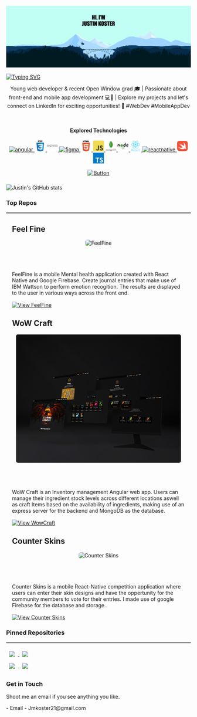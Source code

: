 [![Justin's GitHub Banner](./assets/GitBack.png)]('')

<a href="https://git.io/typing-svg"><img src="https://readme-typing-svg.demolab.com?font=Fira+Code&weight=600&size=32&pause=1000&color=FED32C&center=true&vCenter=true&width=1400&lines=Web Developer" alt="Typing SVG" /></a>
</br>

<p align="center">Young web developer & recent Open Window grad 🎓 | Passionate about front-end and mobile app development 💻📱 | Explore my projects and let's connect on LinkedIn for exciting opportunities! 🚀 #WebDev #MobileAppDev</p>


</br>

<h4 align="center">Explored Technologies</h4>
<p align="center"> <a href="https://angular.io" target="_blank" rel="noreferrer"> <img src="https://angular.io/assets/images/logos/angular/angular.svg" alt="angular" width="30" height="30"/> </a>   <a href="https://www.w3schools.com/css/" target="_blank" rel="noreferrer"> <img src="https://raw.githubusercontent.com/devicons/devicon/master/icons/css3/css3-original-wordmark.svg" alt="css3" width="30" height="30"/> </a>  <a href="https://expressjs.com" target="_blank" rel="noreferrer"> <img src="https://raw.githubusercontent.com/devicons/devicon/master/icons/express/express-original-wordmark.svg" alt="express" width="30" height="30"/> </a> <a href="https://www.figma.com/" target="_blank" rel="noreferrer"> <img src="https://www.vectorlogo.zone/logos/figma/figma-icon.svg" alt="figma" width="30" height="30"/> </a>  <a href="https://www.w3.org/html/" target="_blank" rel="noreferrer"> <img src="https://raw.githubusercontent.com/devicons/devicon/master/icons/html5/html5-original-wordmark.svg" alt="html5" width="30" height="30"/> </a>  <a href="https://developer.mozilla.org/en-US/docs/Web/JavaScript" target="_blank" rel="noreferrer"> <img src="https://raw.githubusercontent.com/devicons/devicon/master/icons/javascript/javascript-original.svg" alt="javascript" width="30" height="30"/> </a>  <a href="https://www.mongodb.com/" target="_blank" rel="noreferrer"> <img src="https://raw.githubusercontent.com/devicons/devicon/master/icons/mongodb/mongodb-original-wordmark.svg" alt="mongodb" width="30" height="30"/> </a> <a href="https://nodejs.org" target="_blank" rel="noreferrer"> <img src="https://raw.githubusercontent.com/devicons/devicon/master/icons/nodejs/nodejs-original-wordmark.svg" alt="nodejs" width="30" height="30"/> </a>   <a href="https://reactjs.org/" target="_blank" rel="noreferrer"> <img src="https://raw.githubusercontent.com/devicons/devicon/master/icons/react/react-original-wordmark.svg" alt="react" width="30" height="30"/> </a> <a href="https://reactnative.dev/" target="_blank" rel="noreferrer"> <img src="https://reactnative.dev/img/header_logo.svg" alt="reactnative" width="30" height="30"/> </a> <a href="https://developer.apple.com/swift/" target="_blank" rel="noreferrer"> <img src="https://raw.githubusercontent.com/devicons/devicon/master/icons/swift/swift-original.svg" alt="swift" width="30" height="30"/> </a>  <a href="https://www.typescriptlang.org/" target="_blank" rel="noreferrer"> <img src="https://raw.githubusercontent.com/devicons/devicon/master/icons/typescript/typescript-original.svg" alt="typescript" width="30" height="30"/> </a> </p>

<p align="center">
<a href="https://www.linkedin.com/in/justin-koster-502401225/">
    <img alt="Button" title="Liniked in" src="https://custom-icon-badges.demolab.com/badge/-My%20LinkedIn-blue?style=for-the-badge&logoColor=white&logo=repo"/>
  </a>
</p>

### 

![Justin's GitHub stats](https://github-readme-stats.vercel.app/api?username=RetroPixelz&show_icons=true&theme=radical)

### Top Repos

<hr style="height: 
3px; background-color: gray;" />

<div style="margin-right: 1rem; margin-bottom: .5rem; margin-left: 1rem">
        <h2>Feel Fine</h2>
        <p align="center">
            <img src="./assets/FeelFine.png" alt="FeelFine" style="max-width: 450px;    
              height: 350px; margin-bottom: 20px; border-radius: 5px;">
              </p>
</br>
</br>
FeelFine is a mobile Mental health application created with React Native and Google Firebase. Create journal entries that make use of IBM Wattson to perform emotion recogition. The results are displayed to the user in various ways across the front end.
        <div style="display: flex; justify-content: space-between; margin-top: 1rem">
        <a href="https://github.com/RetroPixelz/FeelFine">
          <img alt="View FeelFine" title="FeelFine"              
              src="https://custom-icon-badges.demolab.com/badge/View%20FeelFine%20-FED32C.svg?style=for-the-badge&logo=code&logoSource=feather"/>
        </a>
     </div>
</div>

<div style="margin-right: 1rem; margin-bottom: .5rem; margin-left: 1rem">
        <h2>WoW Craft</h2>
        <p align="center">
            <img src="./assets/wowcraft.jpg" alt="Wowcraft" style="max-width: 450px;    
              height: 350px; margin-bottom: 20px; border-radius: 5px;">
              </p>
</br>
</br>
WoW Craft is an Inventory management Angular web app. Users can manage their ingredient stock levels across different locations aswell as craft Items based on the availability of ingredients, making use of an express server for the backend and MongoDB as the database.
        <div style="display: flex; justify-content: space-between; margin-top: 1rem">
        <a href="https://github.com/RetroPixelz/WowCraft">
          <img alt="View WowCraft" title="wowCraft"              
              src="https://custom-icon-badges.demolab.com/badge/View%20WowCraft%20-FED32C.svg?style=for-the-badge&logo=code&logoSource=feather"/>
        </a>
     </div>
</div>

<div style="margin-right: 1rem; margin-bottom: .5rem; margin-left: 1rem">
        <h2>Counter Skins</h2>
        <p align="center">
            <img src="./assets/CounterSkins.png" alt="Counter Skins" style="max-width: 100%;    
              height: 350px; margin-bottom: 20px; border-radius: 5px;">
              </p>
            
</br>
</br>
Counter Skins is a mobile React-Native competition application where users can enter their skin designs and have the oppertunity for the community members to vote for their entries. I made use of google Firebase for the database and storage.
        <div style="display: flex; justify-content: space-between; margin-top: 1rem">
        <a href="https://github.com/RetroPixelz/SkinsGive">
          <img alt="View Counter Skins" title="Counter Skins"              
              src="https://custom-icon-badges.demolab.com/badge/View%20Counter Skins%20-FED32C.svg?style=for-the-badge&logo=code&logoSource=feather"/>
        </a>
     </div>
</div>


### Pinned Repositories 
<hr style="height: 
3px; background-color: gray;" />

<a href="https://github.com/RetroPixelz/SkinsGive">
  <img align="center" style="margin:0.5rem" src="https://github-readme-stats.vercel.app/api/pin/?username=RetroPixelz&repo=SkinsGive&title_color=ffffff&text_color=c9cacc&icon_color=4AB197&bg_color=1A2B34" />
</a>

<a href="https://github.com/epicYellow/Innovex-Bank.App">
  <img align="center" style="margin:0.5rem" src="https://github-readme-stats.vercel.app/api/pin/?username=epicYellow&repo=Innovex-Bank.App&title_color=ffffff&text_color=c9cacc&icon_color=4AB197&bg_color=1A2B34" />
</a>


<br>

<a href="https://github.com/RetroPixelz/WowCraft">
  <img align="center" style="margin:0.5rem" src="https://github-readme-stats.vercel.app/api/pin/?username=RetroPixelz&repo=WowCraft&title_color=ffffff&text_color=c9cacc&icon_color=4AB197&bg_color=1A2B34" />
</a>

<a href="https://github.com/RetroPixelz/FeelFine">
  <img align="center" style="margin:0.5rem" src="https://github-readme-stats.vercel.app/api/pin/?username=RetroPixelz&repo=FeelFine&title_color=ffffff&text_color=c9cacc&icon_color=4AB197&bg_color=1A2B34" />
</a>

<br>

### Get in Touch

<p> Shoot me an email if you see anything you like. </p>
- Email - Jmkoster21@gmail.com


